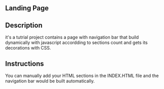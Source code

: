 ## Landing Page


## Description
it's a tutrial project contains a page with navigation bar that build dynamically with javascript accordding to sections count and gets its decorations with CSS.

## Instructions
You can manually add your HTML sections in the INDEX.HTML file and the navigation bar would be built automatically.
